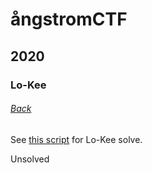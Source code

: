 # ångstromCTF
## 2020
### Lo-Kee
###### [Back](../write.md)

See [this script](https://pastebin.com/hg7wN8Qt) for Lo-Kee solve.

Unsolved